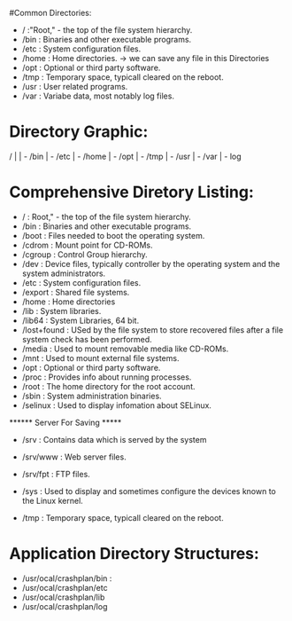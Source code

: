#Common Directories:
* /             :"Root," - the top of the file system hierarchy.
* /bin          : Binaries and other executable programs.
* /etc          : System configuration files.
* /home         : Home directories. -> we can save any file in this Directories
* /opt          : Optional or third party software.
* /tmp          : Temporary space, typicall cleared on the reboot.
* /usr          : User related programs.
* /var          : Variabe data, most notably log files.


# Directory Graphic:
 /
 |
 | - /bin
 | - /etc
 | - /home
 | - /opt
 | - /tmp
 | - /usr
 | - /var
       | - log

# Comprehensive Diretory Listing:
* /             : Root," - the top of the file system hierarchy.
* /bin          : Binaries and other executable programs.
* /boot         : Files needed to boot the operating system.
* /cdrom        : Mount point for CD-ROMs.
* /cgroup       : Control Group hierarchy.
* /dev          : Device files, typically controller by the operating system and the system administrators.
* /etc          : System configuration files.
* /export       : Shared file systems.
* /home         : Home directories
* /lib          : System libraries.
* /lib64        : System Libraries, 64 bit.
* /lost+found   : USed by the file system to store recovered files after a file system check has been performed.
* /media        : Used to mount removable media like CD-ROMs.
* /mnt          : Used to mount external file systems.
* /opt          : Optional or third party software.
* /proc         : Provides info about running processes.
* /root         : The home directory for the root account.
* /sbin         : System administration binaries.
* /selinux      : Used to display infomation about SELinux.

****** Server For Saving *****
* /srv          : Contains data which is served by the system
* /srv/www      : Web server files.
* /srv/fpt      : FTP files.

* /sys          : Used to display and sometimes configure the devices known to the Linux kernel.
* /tmp          : Temporary space, typicall cleared on the reboot.

# Application Directory Structures:
* /usr/ocal/crashplan/bin : 
* /usr/ocal/crashplan/etc
* /usr/ocal/crashplan/lib
* /usr/ocal/crashplan/log


 
                         
